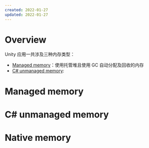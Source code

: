 ```yaml
---
created: 2022-01-27
updated: 2022-01-27
---
```

# Overview

Unity 应用一共涉及三种内存类型：
- [Managed memory](#Managed%20memory)：使用托管堆且使用 GC 自动分配及回收的内存
- [C# unmanaged memory](#C%20unmanaged%20memory):


# Managed memory


# C# unmanaged memory

# Native memory